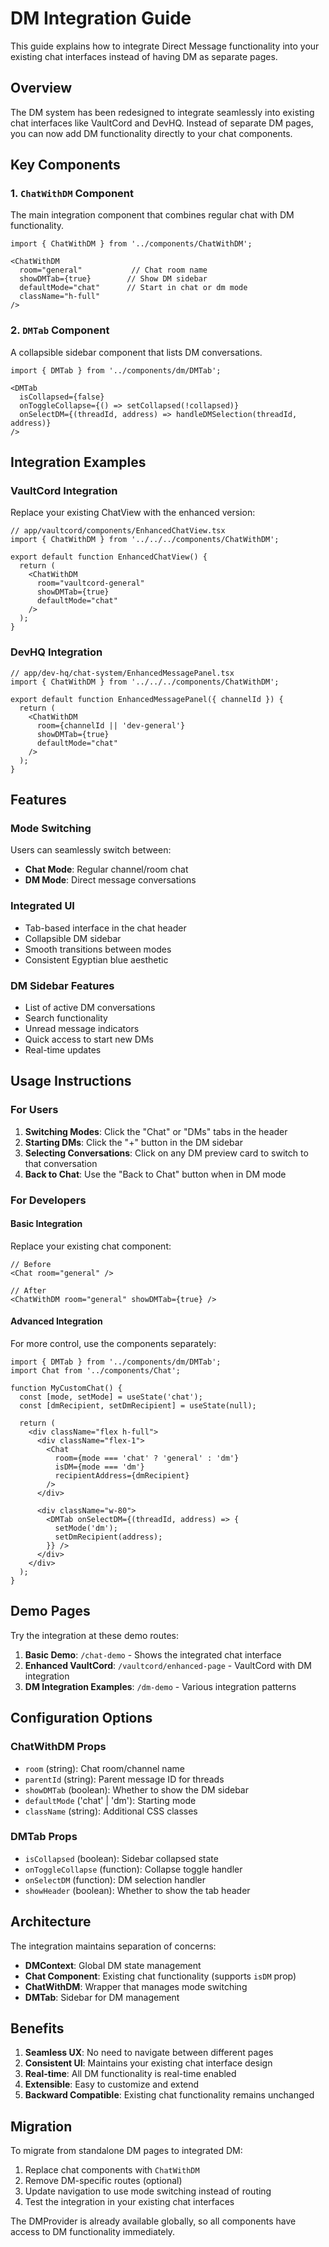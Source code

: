 # DM Integration Guide

This guide explains how to integrate Direct Message functionality into your existing chat interfaces instead of having DM as separate pages.

## Overview

The DM system has been redesigned to integrate seamlessly into existing chat interfaces like VaultCord and DevHQ. Instead of separate DM pages, you can now add DM functionality directly to your chat components.

## Key Components

### 1. `ChatWithDM` Component
The main integration component that combines regular chat with DM functionality.

```tsx
import { ChatWithDM } from '../components/ChatWithDM';

<ChatWithDM
  room="general"           // Chat room name
  showDMTab={true}        // Show DM sidebar
  defaultMode="chat"      // Start in chat or dm mode
  className="h-full"
/>
```

### 2. `DMTab` Component
A collapsible sidebar component that lists DM conversations.

```tsx
import { DMTab } from '../components/dm/DMTab';

<DMTab
  isCollapsed={false}
  onToggleCollapse={() => setCollapsed(!collapsed)}
  onSelectDM={(threadId, address) => handleDMSelection(threadId, address)}
/>
```

## Integration Examples

### VaultCord Integration

Replace your existing ChatView with the enhanced version:

```tsx
// app/vaultcord/components/EnhancedChatView.tsx
import { ChatWithDM } from '../../../components/ChatWithDM';

export default function EnhancedChatView() {
  return (
    <ChatWithDM
      room="vaultcord-general"
      showDMTab={true}
      defaultMode="chat"
    />
  );
}
```

### DevHQ Integration

```tsx
// app/dev-hq/chat-system/EnhancedMessagePanel.tsx
import { ChatWithDM } from '../../../components/ChatWithDM';

export default function EnhancedMessagePanel({ channelId }) {
  return (
    <ChatWithDM
      room={channelId || 'dev-general'}
      showDMTab={true}
      defaultMode="chat"
    />
  );
}
```

## Features

### Mode Switching
Users can seamlessly switch between:
- **Chat Mode**: Regular channel/room chat
- **DM Mode**: Direct message conversations

### Integrated UI
- Tab-based interface in the chat header
- Collapsible DM sidebar
- Smooth transitions between modes
- Consistent Egyptian blue aesthetic

### DM Sidebar Features
- List of active DM conversations
- Search functionality
- Unread message indicators
- Quick access to start new DMs
- Real-time updates

## Usage Instructions

### For Users
1. **Switching Modes**: Click the "Chat" or "DMs" tabs in the header
2. **Starting DMs**: Click the "+" button in the DM sidebar
3. **Selecting Conversations**: Click on any DM preview card to switch to that conversation
4. **Back to Chat**: Use the "Back to Chat" button when in DM mode

### For Developers

#### Basic Integration
Replace your existing chat component:

```tsx
// Before
<Chat room="general" />

// After
<ChatWithDM room="general" showDMTab={true} />
```

#### Advanced Integration
For more control, use the components separately:

```tsx
import { DMTab } from '../components/dm/DMTab';
import Chat from '../components/Chat';

function MyCustomChat() {
  const [mode, setMode] = useState('chat');
  const [dmRecipient, setDmRecipient] = useState(null);

  return (
    <div className="flex h-full">
      <div className="flex-1">
        <Chat 
          room={mode === 'chat' ? 'general' : 'dm'}
          isDM={mode === 'dm'}
          recipientAddress={dmRecipient}
        />
      </div>
      
      <div className="w-80">
        <DMTab onSelectDM={(threadId, address) => {
          setMode('dm');
          setDmRecipient(address);
        }} />
      </div>
    </div>
  );
}
```

## Demo Pages

Try the integration at these demo routes:

1. **Basic Demo**: `/chat-demo` - Shows the integrated chat interface
2. **Enhanced VaultCord**: `/vaultcord/enhanced-page` - VaultCord with DM integration
3. **DM Integration Examples**: `/dm-demo` - Various integration patterns

## Configuration Options

### ChatWithDM Props
- `room` (string): Chat room/channel name
- `parentId` (string): Parent message ID for threads
- `showDMTab` (boolean): Whether to show the DM sidebar
- `defaultMode` ('chat' | 'dm'): Starting mode
- `className` (string): Additional CSS classes

### DMTab Props
- `isCollapsed` (boolean): Sidebar collapsed state
- `onToggleCollapse` (function): Collapse toggle handler
- `onSelectDM` (function): DM selection handler
- `showHeader` (boolean): Whether to show the tab header

## Architecture

The integration maintains separation of concerns:

- **DMContext**: Global DM state management
- **Chat Component**: Existing chat functionality (supports `isDM` prop)
- **ChatWithDM**: Wrapper that manages mode switching
- **DMTab**: Sidebar for DM management

## Benefits

1. **Seamless UX**: No need to navigate between different pages
2. **Consistent UI**: Maintains your existing chat interface design
3. **Real-time**: All DM functionality is real-time enabled
4. **Extensible**: Easy to customize and extend
5. **Backward Compatible**: Existing chat functionality remains unchanged

## Migration

To migrate from standalone DM pages to integrated DM:

1. Replace chat components with `ChatWithDM`
2. Remove DM-specific routes (optional)
3. Update navigation to use mode switching instead of routing
4. Test the integration in your existing chat interfaces

The DMProvider is already available globally, so all components have access to DM functionality immediately. 